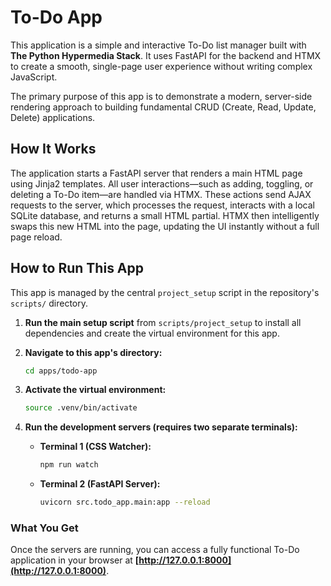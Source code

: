 # To-Do App

This application is a simple and interactive To-Do list manager built with **The Python Hypermedia Stack**. It uses FastAPI for the backend and HTMX to create a smooth, single-page user experience without writing complex JavaScript.

The primary purpose of this app is to demonstrate a modern, server-side rendering approach to building fundamental CRUD (Create, Read, Update, Delete) applications.

## How It Works

The application starts a FastAPI server that renders a main HTML page using Jinja2 templates. All user interactions—such as adding, toggling, or deleting a To-Do item—are handled via HTMX. These actions send AJAX requests to the server, which processes the request, interacts with a local SQLite database, and returns a small HTML partial. HTMX then intelligently swaps this new HTML into the page, updating the UI instantly without a full page reload.

## How to Run This App

This app is managed by the central `project_setup` script in the repository's `scripts/` directory.

1. **Run the main setup script** from `scripts/project_setup` to install all dependencies and create the virtual environment for this app.

2. **Navigate to this app's directory:**

   ```bash
   cd apps/todo-app
   ```

3. **Activate the virtual environment:**

   ```bash
   source .venv/bin/activate
   ```

4. **Run the development servers (requires two separate terminals):**

   - **Terminal 1 (CSS Watcher):**

     ```bash
     npm run watch
     ```

   - **Terminal 2 (FastAPI Server):**

     ```bash
     uvicorn src.todo_app.main:app --reload
     ```

### What You Get

Once the servers are running, you can access a fully functional To-Do application in your browser at **[http://127.0.0.1:8000](http://127.0.0.1:8000)**.
